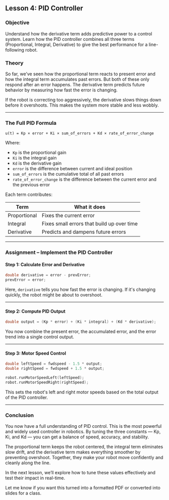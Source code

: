 ## <!--  -->

## **Lesson 4: PID Controller**

### Objective

Understand how the derivative term adds predictive power to a control system. Learn how the PID controller combines all three terms (Proportional, Integral, Derivative) to give the best performance for a line-following robot.

### Theory

So far, we’ve seen how the proportional term reacts to present error and how the integral term accumulates past errors. But both of these only respond after an error happens. The derivative term predicts future behavior by measuring how fast the error is changing.

If the robot is correcting too aggressively, the derivative slows things down before it overshoots. This makes the system more stable and less wobbly.

---

### The Full PID Formula

```
u(t) = Kp × error + Ki × sum_of_errors + Kd × rate_of_error_change
```

Where:

- `Kp` is the proportional gain
- `Ki` is the integral gain
- `Kd` is the derivative gain
- `error` is the difference between current and ideal position
- `sum_of_errors` is the cumulative total of all past errors
- `rate_of_error_change` is the difference between the current error and the previous error

Each term contributes:

| Term         | What it does                               |
| ------------ | ------------------------------------------ |
| Proportional | Fixes the current error                    |
| Integral     | Fixes small errors that build up over time |
| Derivative   | Predicts and dampens future errors         |

---

### Assignment – Implement the PID Controller

#### Step 1: Calculate Error and Derivative

```cpp
double derivative = error - prevError;
prevError = error;
```

Here, `derivative` tells you how fast the error is changing. If it's changing quickly, the robot might be about to overshoot.

---

#### Step 2: Compute PID Output

```cpp
double output = (Kp * error) + (Ki * integral) + (Kd * derivative);
```

You now combine the present error, the accumulated error, and the error trend into a single control output.

---

#### Step 3: Motor Speed Control

```cpp
double leftSpeed = fwdspeed - 1.5 * output;
double rightSpeed = fwdspeed + 1.5 * output;

robot.runMotorSpeedLeft(leftSpeed);
robot.runMotorSpeedRight(rightSpeed);
```

This sets the robot's left and right motor speeds based on the total output of the PID controller.

---

### Conclusion

You now have a full understanding of PID control. This is the most powerful and widely used controller in robotics. By tuning the three constants — Kp, Ki, and Kd — you can get a balance of speed, accuracy, and stability.

The proportional term keeps the robot centered, the integral term eliminates slow drift, and the derivative term makes everything smoother by preventing overshoot. Together, they make your robot move confidently and cleanly along the line.

In the next lesson, we’ll explore how to tune these values effectively and test their impact in real-time.

Let me know if you want this turned into a formatted PDF or converted into slides for a class.
